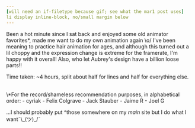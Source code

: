 ```yaml
---
[will need an if-filetype because gif; see what the mar1 post uses]
li display inline-block, no/small margin below
---
```

Been a hot minute since I sat back and enjoyed some old animator favorites\*, made me want to do my own animation again \o/ I've been meaning to practice hair animation for ages, and although this turned out a lil choppy and the expression change is extreme for the framerate, I'm happy with it overall! Also, who let Aubrey's design have a billion loose parts!!

Time taken: ~4 hours, split about half for lines and half for everything else.

<br>
\*For the record/shameless recommendation purposes, in alphabetical order:
- cyriak
- Felix Colgrave
- Jack Stauber
- Jaime R
- Joel G

...I should probably put ^those somewhere on my *main* site but I do what I want¯\\\_(ツ)_/¯